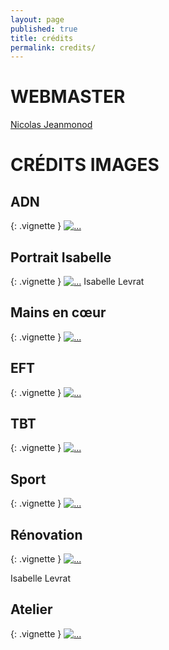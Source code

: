 ```yaml
---
layout: page
published: true
title: crédits
permalink: credits/
---
```



# WEBMASTER

[Nicolas Jeanmonod](mailto:nicolas.jeanmonod@bluewin.ch)



# CRÉDITS IMAGES



## ADN

{: .vignette }
[![...](../images/fotolia_58908676.jpg)](https://fr.fotolia.com/id/58908676)



## Portrait Isabelle

{: .vignette }
[![...](../images/isabelle-levrat-fb.jpg)](../images/isabelle-levrat-fb.jpg)
Isabelle Levrat



## Mains en cœur

{: .vignette }
[![...](../images/04.jpg)](http://bossfight.co/wp-content/uploads/2015/06/boss-fight-free-stock-images-photography-photos-high-resolution-heart-hands-sunset.jpg)



## EFT

{: .vignette }
[![...](../images/fotolia_69565673.jpg)](https://fr.fotolia.com/id/69565673)



## TBT

{: .vignette }
[![...](../images/feu-300x300.jpg)](http://skitterphoto.com/wp-content/uploads/2015/04/Flame-face-free-license-CC0-1024x681.jpg)



## Sport


{: .vignette }
[![...](../images/sport-300x300.jpg)](http://www.shutterstock.com/pic-150981056/)



## Rénovation

{: .vignette }
[![...](../images/renovation.jpg)](../images/renovation.jpg)

Isabelle Levrat



## Atelier

{: .vignette }
[![...](../images/atelier-1920x1280.jpg)](https://images.unsplash.com/photo-1453806839674-d1a9087ca1ed)






